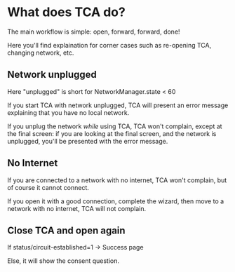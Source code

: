 What does TCA do?
====================

The main workflow is simple: open, forward, forward, done!

Here you'll find explaination for corner cases such as re-opening TCA, changing network, etc.

Network unplugged
-------------------

Here "unplugged" is short for NetworkManager.state < 60

If you start TCA with network unplugged, TCA will present an error message explaining that you have no local
network.

If you unplug the network *while* using TCA, TCA won't complain, except at the final screen: if you are
looking at the final screen, and the network is unplugged, you'll be presented with the error message.

No Internet
---------------

If you are connected to a network with no internet, TCA won't complain, but of course it cannot connect.

If you open it with a good connection, complete the wizard, then move to a network with no internet, TCA will
not complain.

Close TCA and open again
---------------------------

If status/circuit-established=1 → Success page

Else, it will show the consent question.
